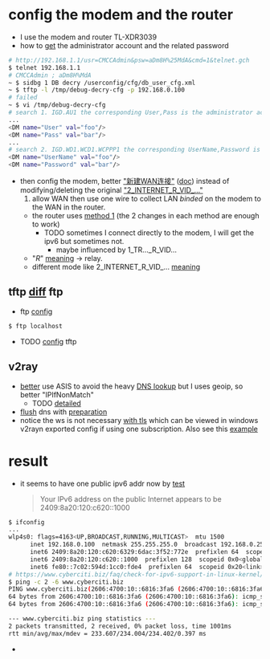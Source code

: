 # config the modem and the router
- I use the modem  and router TL-XDR3039
- how to [get](https://www.right.com.cn/forum/thread-7936266-1-1.html) the administrator account and the related password
```bash
# http://192.168.1.1/usr=CMCCAdmin&psw=aDm8H%25MdA&cmd=1&telnet.gch
$ telnet 192.168.1.1
# CMCCAdmin ; aDm8H%MdA
~ $ sidbg 1 DB decry /userconfig/cfg/db_user_cfg.xml
~ $ tftp -l /tmp/debug-decry-cfg -p 192.168.0.100
# failed
~ $ vi /tmp/debug-decry-cfg
# search 1. IGD.AU1 the corresponding User,Pass is the administrator account and password
...
<DM name="User" val="foo"/>       
<DM name="Pass" val="bar"/>
...
# search 2. IGD.WD1.WCD1.WCPPP1 the corresponding UserName,Password is the PPPOE account and password https://www.tp-link.com/us/support/faq/410/
<DM name="UserName" val="foo"/>
<DM name="Password" val="bar"/>
```
- then config the modem, better ["新建WAN连接"](https://www.youtube.com/watch?v=1cVIXdmPQMA) ([doc](https://www.cnblogs.com/yaoyue68/p/16815152.html)) instead of modifying/deleting the original ["2_INTERNET_R_VID_..."](https://ipw.cn/doc/ipv6/user/enable_ipv6.html)
  1. allow WAN
  then use one wire to collect LAN *binded* on the modem to the WAN in the router.
  - the router uses [method 1](https://resource.tp-link.com.cn/pc/docCenter/showDoc?id=1655112591200293)
    (the 2 changes in each method are enough to work)
    - TODO sometimes I connect directly to the modem, I will get the ipv6 but sometimes not.
      - maybe influenced by 1_TR..._R_VID...
  - "_R_" [meaning](https://zhuanlan.zhihu.com/p/146528034?utm_id=0) -> relay.
  - different mode like 2_INTERNET_R_VID_... [meaning](https://sspai.com/post/78387)
## tftp [diff](https://www.geeksforgeeks.org/difference-between-ftp-and-tftp/) ftp
- ftp [config](https://www.geeksforgeeks.org/how-to-setup-and-configure-an-ftp-server-in-linux-2/)
```bash
$ ftp localhost
```
- TODO [config](https://www.right.com.cn/forum/forum.php?mod=redirect&goto=findpost&ptid=7936266&pid=19283742) tftp
## v2ray
- [better](https://baiyunju.cc/7256) use ASIS to avoid the heavy [DNS lookup](https://xtls.github.io/en/document/level-1/routing-lv1-part2.html#_8-%E6%98%8E%E4%BF%AE%E6%A0%88%E9%81%93%E3%80%81%E6%9A%97%E6%B8%A1%E9%99%88%E4%BB%93)
  but I uses geoip, so better "IPIfNonMatch"
  - TODO [detailed](https://github.com/v2ray/discussion/issues/770)
- [flush](https://tecadmin.net/flush-dns-cache-ubuntu/) dns with [preparation](https://superuser.com/a/1427312)
- notice the ws is not necessary [with tls](https://guide.v2fly.org/en_US/advanced/wss_and_web.html#client-side-configuration) which can be viewed in windows v2rayn exported config if using one subscription.
  Also see this [example](https://github.com/v2fly/v2ray-examples/blob/4cc09a4977169a1c55f668217934da8e0208967a/VMess-Websocket-TLS/config_client.json#L53)
# result
- it seems to have one public ipv6 addr now by [test](https://www.test-ipv6.com/)
  > Your IPv6 address on the public Internet appears to be 2409:8a20:120:c620::1000
```bash
$ ifconfig
...
wlp4s0: flags=4163<UP,BROADCAST,RUNNING,MULTICAST>  mtu 1500
      inet 192.168.0.100  netmask 255.255.255.0  broadcast 192.168.0.255
      inet6 2409:8a20:120:c620:6329:6dac:3f52:772e  prefixlen 64  scopeid 0x0<global>
      inet6 2409:8a20:120:c620::1000  prefixlen 128  scopeid 0x0<global>
      inet6 fe80::7c02:594d:1cc0:fde4  prefixlen 64  scopeid 0x20<link>
# https://www.cyberciti.biz/faq/check-for-ipv6-support-in-linux-kernel/
$ ping -c 2 -6 www.cyberciti.biz
PING www.cyberciti.biz(2606:4700:10::6816:3fa6 (2606:4700:10::6816:3fa6)) 56 data bytes
64 bytes from 2606:4700:10::6816:3fa6 (2606:4700:10::6816:3fa6): icmp_seq=1 ttl=53 time=234 ms
64 bytes from 2606:4700:10::6816:3fa6 (2606:4700:10::6816:3fa6): icmp_seq=2 ttl=53 time=234 ms

--- www.cyberciti.biz ping statistics ---
2 packets transmitted, 2 received, 0% packet loss, time 1001ms
rtt min/avg/max/mdev = 233.607/234.004/234.402/0.397 ms
```
- 